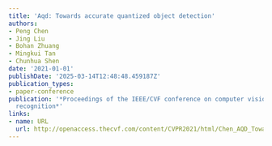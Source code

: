 ```yaml
---
title: 'Aqd: Towards accurate quantized object detection'
authors:
- Peng Chen
- Jing Liu
- Bohan Zhuang
- Mingkui Tan
- Chunhua Shen
date: '2021-01-01'
publishDate: '2025-03-14T12:48:48.459187Z'
publication_types:
- paper-conference
publication: '*Proceedings of the IEEE/CVF conference on computer vision and pattern
  recognition*'
links:
- name: URL
  url: http://openaccess.thecvf.com/content/CVPR2021/html/Chen_AQD_Towards_Accurate_Quantized_Object_Detection_CVPR_2021_paper.html
---
```

